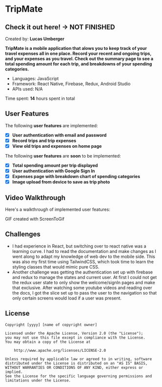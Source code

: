 # TripMate

## Check it out here! -> NOT FINISHED

Created by: **Lucas Umberger**

**TripMate is a mobile application that alows you to keep track of your travel expenses all in one place. Record your recent and ongoing trips, and your expenses as you travel. Check out the summary page to see a total spending amount for each trip, and breakdowns of your spending categories.**

 - Languages: JavaScript
 - Framework: React Native, Firebase, Redux, Android Studio
 - APIs used: N/A

Time spent: **14** hours spent in total

## User Features

The following **user features** are implemented:

- [x] **User authentication with email and password**
- [x] **Record trips and trip expenses**
- [x] **View old trips and expenses on home page**
      
The following **user features** are **soon** to be implemented:

- [x] **Total spending amount per trip displayed**
- [x] **User authentication with Google Sign In**
- [x] **Expenses page with breakdown chart of spending categories**
- [x] **Image upload from device to save as trip photo**

## Video Walkthrough

Here's a walkthrough of implemented user features:

GIF created with ScreenToGif

## Challenges

  - I had experience in React, but switching over to react native was a learning curve. I had to read the documentation and make changes as I went along to adapt my knowledge of web dev to the mobile side. This was also my first time using TailwindCSS, which took time to learn the styling classes that would mimic pure CSS.
  - Another challenge was getting the authentication set up with firebase and redux to manage the states and current user. At first I could not get the redux user state to only show the welcome/signIn pages and make that exclusive. After watching some youtube videos and reading over the docs, I got the slice set up to pass the user to the navigation so that only certain screens would load if a user was present.

## License

    Copyright [yyyy] [name of copyright owner]

    Licensed under the Apache License, Version 2.0 (the "License");
    you may not use this file except in compliance with the License.
    You may obtain a copy of the License at

        http://www.apache.org/licenses/LICENSE-2.0

    Unless required by applicable law or agreed to in writing, software
    distributed under the License is distributed on an "AS IS" BASIS,
    WITHOUT WARRANTIES OR CONDITIONS OF ANY KIND, either express or implied.
    See the License for the specific language governing permissions and
    limitations under the License.
